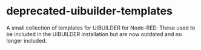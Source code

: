 # deprecated-uibuilder-templates
A small collection of templates for UIBUILDER for Node-RED. These used to be included in the UIBUILDER installation but are now outdated and no longer included.
